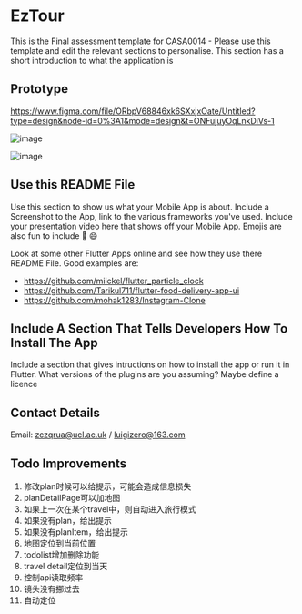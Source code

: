 # EzTour

This is the Final assessment template for CASA0014 - Please use this template and edit the relevant sections to personalise.
This section has a short introduction to what the application is

## Prototype

https://www.figma.com/file/ORbpV68846xk6SXxjxOate/Untitled?type=design&node-id=0%3A1&mode=design&t=ONFujuyOqLnkDlVs-1

![image](https://github.com/ChenRuan/casa0015-mbs/assets/145383140/dc3385d5-5d70-4e10-974f-0ae627a877cf)

![image](https://github.com/ChenRuan/casa0015-mbs/assets/145383140/49fe7559-b798-4a98-9a4e-39a1a8582502)

## Use this README File 

Use this section to show us what your Mobile App is about.   Include a Screenshot to the App, link to the various frameworks you've used. Include your presentation video here that shows off your Mobile App.   Emojis are also fun to include 📱 😄

Look at some other Flutter Apps online and see how they use there README File.  Good examples are:

- https://github.com/miickel/flutter_particle_clock
- https://github.com/Tarikul711/flutter-food-delivery-app-ui    
- https://github.com/mohak1283/Instagram-Clone


## Include A Section That Tells Developers How To Install The App

Include a section that gives intructions on how to install the app or run it in Flutter.  What versions of the plugins are you assuming?  Maybe define a licence

##  Contact Details

Email: zczqrua@ucl.ac.uk / luigizero@163.com

## Todo Improvements

1. 修改plan时候可以给提示，可能会造成信息损失
2. planDetailPage可以加地图
3. 如果上一次在某个travel中，则自动进入旅行模式
4. 如果没有plan，给出提示
5. 如果没有planItem，给出提示
6. 地图定位到当前位置
7. todolist增加删除功能
8. travel detail定位到当天
9. 控制api读取频率
10. 镜头没有挪过去
11. 自动定位
